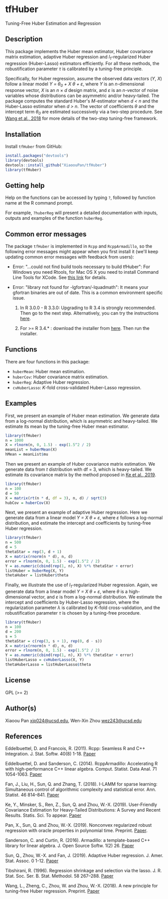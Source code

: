 # tfHuber

Tuning-Free Huber Estimation and Regression

## Description

This package implements the Huber mean estimator, Huber covariance matrix estimation, adaptive Huber regression and *l<sub>1</sub>*-regularized Huber regression (Huber-Lasso) estimators efficiently. For all these methods, the robustification parameter *&tau;* is calibrated by a tuning-free principle.

Specifically, for Huber regression, assume the observed data vectors (*Y*, *X*) follow a linear model *Y = &theta;<sub>0</sub> + X &theta; + &epsilon;*, where *Y* is an *n*-dimensional response vector, *X* is an *n* &times; *d* design matrix, and *&epsilon;* is an *n*-vector of noise variables whose distributions can be asymmetric and/or heavy-tailed. The package computes the standard Huber's *M*-estimator when *d < n* and the Huber-Lasso estimator when *d > n*. The vector of coefficients *&theta;* and the intercept term *&theta;<sub>0</sub>* are estimated successively via a two-step procedure. See [Wang et al., 2018](https://www.math.ucsd.edu/~wez243/Tuning_Free.pdf) for more details of the two-step tuning-free framework.

## Installation

Install `tfHuber` from GitHub:

```r
install.packages("devtools")
library(devtools)
devtools::install_github("XiaoouPan/tfHuber")
library(tfHuber)
```

## Getting help

Help on the functions can be accessed by typing `?`, followed by function name at the R command prompt. 

For example, `?huberReg` will present a detailed documentation with inputs, outputs and examples of the function `huberReg`.

## Common error messages

The package `tfHuber` is implemented in `Rcpp` and `RcppArmadillo`, so the following error messages might appear when you first install it (we'll keep updating common error messages with feedback from users):

* Error: "...could not find build tools necessary to build tfHuber": For Windows you need Rtools, for Mac OS X you need to install Command Line Tools for XCode. See [this link](https://support.rstudio.com/hc/en-us/articles/200486498-Package-Development-Prerequisites) for details. 

* Error: "library not found for -lgfortran/-lquadmath": It means your gfortran binaries are out of date. This is a common environment specific issue. 

    1. In R 3.0.0 - R 3.3.0: Upgrading to R 3.4 is strongly recommended. Then go to the next step. Alternatively, you can try the instructions [here](http://thecoatlessprofessor.com/programming/rcpp-rcpparmadillo-and-os-x-mavericks-lgfortran-and-lquadmath-error/).

    2. For >= R 3.4.* : download the installer from [here](https://gcc.gnu.org/wiki/GFortranBinaries#MacOS). Then run the installer.

## Functions

There are four functions in this package: 

* `huberMean`: Huber mean estimation.
* `huberCov`: Huber covariance matrix estimation.
* `huberReg`: Adaptive Huber regression.
* `cvHuberLasso`: *K*-fold cross-validated Huber-Lasso regression.

## Examples 

First, we present an example of Huber mean estimation. We generate data from a log-normal distribution, which is asymmetric and heavy-tailed. We estimate its mean by the tuning-free Huber mean estimator.

```r
library(tfHuber)
n = 1000
X = rlnorm(n, 0, 1.5) - exp(1.5^2 / 2)
meanList = huberMean(X)
hMean = meanList$mu
```

Then we present an example of Huber covariance matrix estimation. We generate data from *t* distribution with df = 3, which is heavy-tailed. We estimate its covariance matrix by the method proposed in [Ke et al., 2019](https://arxiv.org/abs/1811.01520).

```r
library(tfHuber)
n = 100
d = 50
X = matrix(rt(n * d, df = 3), n, d) / sqrt(3)
hubCov = huberCov(X)
```

Next, we present an example of adaptive Huber regression. Here we generate data from a linear model *Y = X &theta; + &epsilon;*, where *&epsilon;* follows a log-normal distribution, and estimate the intercept and coefficients by tuning-free Huber regression.

```r
library(tfHuber)
n = 500
d = 5
thetaStar = rep(3, d + 1)
X = matrix(rnorm(n * d), n, d)
error = rlnorm(n, 0, 1.5) - exp(1.5^2 / 2)
Y = as.numeric(cbind(rep(1, n), X) %*% thetaStar + error)
listHuber = huberReg(X, Y)
thetaHuber = listHuber$theta
```

Finally, we illustrate the use of *l<sub>1</sub>*-regularized Huber regression. Again, we generate data from a linear model *Y = X &theta; + &epsilon;*, where *&theta;* is a high-dimensional vector, and *&epsilon;* is from a log-normal distribution. We estimate the intercept and coefficients by Huber-Lasso regression, where the regularization parameter *&lambda;* is calibrated by *K*-fold cross-validation, and the robustification parameter *&tau;* is chosen by a tuning-free procedure.

```r
library(tfHuber)
n = 100
d = 200
s = 5
thetaStar = c(rep(3, s + 1), rep(0, d - s))
X = matrix(rnorm(n * d), n, d)
error = rlnorm(n, 0, 1.5) - exp(1.5^2 / 2)
Y = as.numeric(cbind(rep(1, n), X) %*% thetaStar + error)
listHuberLasso = cvHuberLasso(X, Y)
thetaHuberLasso = listHuberLasso$theta
```

## License

GPL (>= 2)

## Author(s)

Xiaoou Pan <xip024@ucsd.edu>, Wen-Xin Zhou <wez243@ucsd.edu> 

## References

Eddelbuettel, D. and Francois, R. (2011). Rcpp: Seamless R and C++ Integration. J. Stat. Softw. 40(8) 1-18. [Paper](http://dirk.eddelbuettel.com/code/rcpp/Rcpp-introduction.pdf)

Eddelbuettel, D. and Sanderson, C. (2014). RcppArmadillo: Accelerating R with high-performance C++ linear algebra. Comput. Statist. Data Anal. 71 1054-1063. [Paper](http://dirk.eddelbuettel.com/papers/RcppArmadillo.pdf)

Fan, J., Liu, H., Sun, Q. and Zhang, T. (2018). I-LAMM for sparse learning: Simultaneous control of algorithmic complexity and statistical error. Ann. Statist. 46 814–841. [Paper](https://projecteuclid.org/euclid.aos/1522742437)

Ke, Y., Minsker, S., Ren, Z., Sun, Q. and Zhou, W.-X. (2019). User-Friendly Covariance Estimation for Heavy-Tailed Distributions: A Survey and Recent Results. Statis. Sci. To appear. [Paper](https://arxiv.org/abs/1811.01520)

Pan, X., Sun, Q. and Zhou, W.-X. (2019). Nonconvex regularized robust regression with oracle properties in polynomial time. Preprint. [Paper](https://arxiv.org/abs/1907.04027).

Sanderson, C. and Curtin, R. (2016). Armadillo: a template-based C++ library for linear algebra. J. Open Source Softw. 1(2) 26. [Paper](http://conradsanderson.id.au/pdfs/sanderson_armadillo_joss_2016.pdf)

Sun, Q., Zhou, W.-X. and Fan, J. (2019). Adaptive Huber regression. J. Amer. Stat. Assoc. 0 1-12. [Paper](https://www.tandfonline.com/doi/abs/10.1080/01621459.2018.1543124)

Tibshirani, R. (1996). Regression shrinkage and selection via the lasso. J. R. Stat. Soc. Ser. B. Stat. Methodol. 58 267–288. [Paper](https://www.jstor.org/stable/2346178?seq=1#metadata_info_tab_contents)

Wang, L., Zheng, C., Zhou, W. and Zhou, W.-X. (2018). A new principle for tuning-free Huber regression. Preprint. [Paper](https://www.math.ucsd.edu/~wez243/Tuning_Free.pdf)
